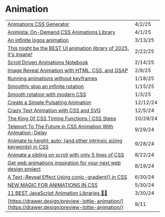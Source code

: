 # Animation

|                                                                                                                                                                             |          |
| --------------------------------------------------------------------------------------------------------------------------------------------------------------------------- | -------- |
| [Animations CSS Generator](https://app.daily.dev/posts/animations-css-generator-367zio14c)                                                                                  | 4/2/25   |
| [Animista: On-Demand CSS Animations Library](https://app.daily.dev/posts/animista-on-demand-css-animations-library-5ab2owbua)                                               | 4/1/25   |
| [An infinite logos animation](https://css-tip.com/infinite-logos-animation/?ref=dailydev)                                                                                   | 3/13/25  |
| [This might be the BEST UI animation library of 2025, it's insane!](https://app.daily.dev/posts/this-might-be-the-best-ui-animation-library-of-2025-it-s-insane--ucfzv5dkx) | 2/22/25  |
| [Scroll Driven Animations Notebook](https://css-tricks.com/scroll-driven-animations-notebook/?ref=dailydev)                                                                 | 2/14/25  |
| [Image Reveal Animation with HTML, CSS, and GSAP](https://app.daily.dev/posts/image-reveal-animation-with-html-css-and-gsap-y0bldirqk)                                      | 2/9/25   |
| [Running animations without keyframes](https://app.daily.dev/posts/running-animations-without-keyframes-6jkpxl1n4)                                                          | 1/18/25  |
| [Smoothly stop an infinite rotation](https://css-tip.com/stop-animation/?ref=dailydev)                                                                                      | 1/15/25  |
| [Smooth rotation with modern CSS](https://css-tip.com/smooth-rotation/?ref=dailydev)                                                                                        | 1/3/25   |
| [Create a Simple Pulsating Animation](https://allaboutcoding.ghinda.com/how-to-make-a-small-pulsating-animation?ref=dailydev)                                               | 12/12/24 |
| [Crazy Text Animation with CSS and SVG](https://www.youtube.com/watch?v=lur8SDdUzPI)                                                                                        | 12/5/24  |
| [The King Of CSS Timing Functions \| CSS Steps](https://www.youtube.com/watch?v=b6dI42vEsrs\&t=28s)                                                                         | 10/29/24 |
| [Teleport To The Future in CSS Animation With Animation-Delay](https://www.youtube.com/watch?v=ihfRJ-2_d5w)                                                                 | 9/29/24  |
| [Animate to height: auto; (and other intrinsic sizing keywords) in CSS](https://developer.chrome.com/docs/css-ui/animate-to-height-auto)                                    | 9/28/24  |
| [Animate a sibling on scroll with only 5 lines of CSS](https://app.daily.dev/posts/animate-a-sibling-on-scroll-with-only-5-lines-of-css-h7cxq0azf)                          | 8/22/24  |
| [Get web animations inspiration for your next web design project](https://app.daily.dev/posts/get-web-animations-inspiration-for-your-next-web-design-project-08iwhdk5o)    | 8/19/24  |
| [A Text-Reveal Effect Using conic-gradient() in CSS](https://frontendmasters.com/blog/text-reveal-with-conic-gradient/?ref=usepanda.com)                                    | 6/30/24  |
| [NEW MAGIC FOR ANIMATIONS IN CSS](https://chasem.co/2024/05/css-animations/)                                                                                                | 5/30/24  |
| [11 BEST JavaScript Animation Libraries 🎨✨](https://dev.to/arjuncodess/11-best-javascript-animation-libraries-1hmc)                                                        | 3/30/24  |
| [https://drawer.design/preview-lottie-animation/](https://drawer.design/preview-lottie-animation/)                                                                          | 9/11     |
